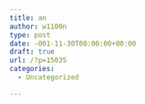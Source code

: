 ```yaml
---
title: an
author: w1100n
type: post
date: -001-11-30T00:00:00+00:00
draft: true
url: /?p=15035
categories:
  - Uncategorized

---
```

